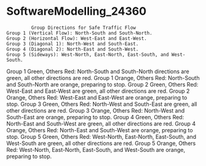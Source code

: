 # SoftwareModelling_24360

             Group Directions for Safe Traffic Flow
    Group 1 (Vertical Flow): North-South and South-North.
    Group 2 (Horizontal Flow): West-East and East-West.
    Group 3 (Diagonal 1): North-West and South-East.
    Group 4 (Diagonal 2): North-East and South-West.
    Group 5 (Sideways): West-North, East-North, East-South, and West-South.
    
Group 1 Green, Others Red: North-South and South-North directions are green, all other directions are red.
Group 1 Orange, Others Red: North-South and South-North are orange, preparing to stop.
Group 2 Green, Others Red: West-East and East-West are green, all other directions are red.
Group 2 Orange, Others Red: West-East and East-West are orange, preparing to stop.
Group 3 Green, Others Red: North-West and South-East are green, all other directions are red.
Group 3 Orange, Others Red: North-West and South-East are orange, preparing to stop.
Group 4 Green, Others Red: North-East and South-West are green, all other directions are red.
Group 4 Orange, Others Red: North-East and South-West are orange, preparing to stop.
Group 5 Green, Others Red: West-North, East-North, East-South, and West-South are green, all other directions are red.
Group 5 Orange, Others Red: West-North, East-North, East-South, and West-South are orange, preparing to stop.

